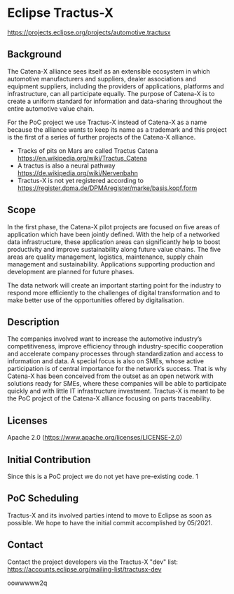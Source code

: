 # Eclipse Tractus-X
https://projects.eclipse.org/projects/automotive.tractusx
 
## Background
The Catena-X alliance sees itself as an extensible ecosystem in which automotive manufacturers and suppliers, dealer associations and equipment suppliers, including the providers of applications, platforms and infrastructure, can all participate equally. The purpose of Catena-X is to create a uniform standard for information and data-sharing throughout the entire automotive value chain.
 
For the PoC project we use Tractus-X instead of Catena-X as a name because the alliance wants to keep its name as a trademark and this project is the first of a series of further projects of the Catena-X alliance.

- Tracks of pits on Mars are called Tractus Catena https://en.wikipedia.org/wiki/Tractus_Catena
- A tractus is also a neural pathway https://de.wikipedia.org/wiki/Nervenbahn
- Tractus-X is not yet registered according to https://register.dpma.de/DPMAregister/marke/basis.kopf.form

## Scope
In the first phase, the Catena-X pilot projects are focused on five areas of application which have been jointly defined. With the help of a networked data infrastructure, these application areas can significantly help to boost productivity and improve sustainability along future value chains. The five areas are quality management, logistics, maintenance, supply chain management and sustainability. Applications supporting production and development are planned for future phases.
 
The data network will create an important starting point for the industry to respond more efficiently to the challenges of digital transformation and to make better use of the opportunities offered by digitalisation.
 
## Description
The companies involved want to increase the automotive industry’s competitiveness, improve efficiency through industry-specific cooperation and accelerate company processes through standardization and access to information and data. A special focus is also on SMEs, whose active participation is of central importance for the network’s success. That is why Catena-X has been conceived from the outset as an open network with solutions ready for SMEs, where these companies will be able to participate quickly and with little IT infrastructure investment. Tractus-X is meant to be the PoC project of the Catena-X alliance focusing on parts traceability.
 
## Licenses
Apache 2.0 (https://www.apache.org/licenses/LICENSE-2.0)

## Initial Contribution
Since this is a PoC project we do not yet have pre-existing code.
1
 
## PoC Scheduling
Tractus-X and its involved parties intend to move to Eclipse as soon as possible. We hope to have the initial commit accomplished by 05/2021.

## Contact
Contact the project developers via the Tractus-X "dev" list: 
https://accounts.eclipse.org/mailing-list/tractusx-dev

oowwwww2q
